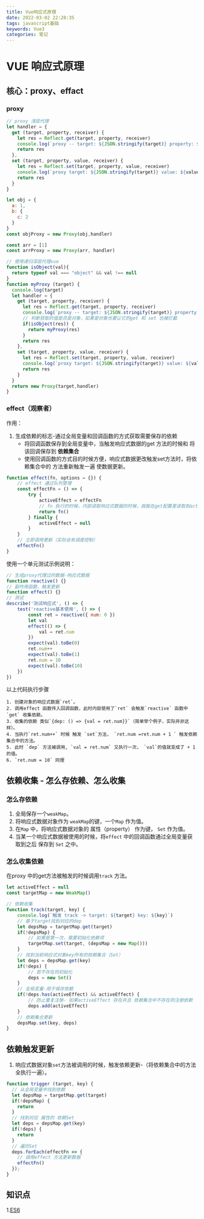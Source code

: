 ```yaml
---
title: Vue响应式原理
date: 2022-03-02 22:28:35
tags: javascript基础
keywords: Vue3
categories: 笔记
---
```

# VUE 响应式原理

##  核心：proxy、effact

### proxy

```javascript
// proxy 浅层代理
let handler = {
  get (target, property, receiver) {
    let res = Reflect.get(target, property, receiver)
    console.log(`proxy -- target: ${JSON.stringify(target)} property: ${property}  get: ${JSON.stringify(res)}`)
    return res
  },
  set (target, property, value, receiver) {
    let res = Reflect.set(target, property, value, receiver)
    console.log(`proxy target: ${JSON.stringify(target)} value: ${value} property: ${property} -- set: ${JSON.stringify(res)}`)
    return res
  }
}

let obj = {
  a: 1,
  b: {
    c: 2
  }
}
const objProxy = new Proxy(obj,handler)

const arr = [1]
const arrProxy = new Proxy(arr, handler)
```

```javascript
// 使用递归深层代理vue
function isObject(val){
  return typeof val === "object" && val !== null
}
function myProxy (target) {
  console.log(target)
  let handler = {
    get (target, property, receiver) {
      let res = Reflect.get(target, property, receiver)
      console.log(`proxy -- target: ${JSON.stringify(target)} property: ${property}  get: ${JSON.stringify(res)}`)
      // 判断获取的值是否是对象，如果是对象也要让它的get 和 set 也被拦截
      if(isObject(res)) {
        return myProxy(res)
      }
      return res
    },
    set (target, property, value, receiver) {
      let res = Reflect.set(target, property, value, receiver)
      console.log(`proxy target: ${JSON.stringify(target)} value: ${value} property: ${property} -- set: ${JSON.stringify(res)}`)
      return res
    }
  }
  return new Proxy(target,handler)
}
```

### effect（观察者）

作用：

1. 生成依赖的标志-通过全局变量和回调函数的方式获取需要保存的依赖
    * 将回调函数保存到全局变量中，当触发响应式数据的get 方法的时候和 将该回调保存到 **依赖集合**
    * 使用回调函数的方式目的时候方便，响应式数据更改触发set方法时，将依赖集合中的 方法重新触发一遍 使数据更新。

```javascript
function effect(fn, options = {}) {
    // effect 通过队列管理
    const effectFn = () => {
        try {
            activeEffect = effectFn
            // fn 执行的时候，内部读取响应式数据的时候，就能在get配置里读取到activeEffect
            return fn()
        } finally {
            activeEffect = null
        }
    }
    // 立即调用更新（实际会有调度控制）
    effectFn()
}
```



使用一个单元测试示例说明：

```javascript
// 生成proxy代理过的数据-响应式数据
function reactive() {}
// 副作用函数，触发更新
function effect() {} 
// 测试
describe('测试响应式', () => {
    test('reactive基本使用', () => {
        const ret = reactive({ num: 0 })
        let val
        effect(() => {
            val = ret.num
        })
        expect(val).toBe(0)
        ret.num++
        expect(val).toBe(1)
        ret.num = 10
        expect(val).toBe(10)
    })
})
```

以上代码执行步骤

	1. 创建对象的响应式数据`ret`。
 	2. 调用effect 函数传入回调函数，此时内部使用了`ret` 会触发`reactive` 函数中 `get` 收集依赖。
 	3. 收集的依赖 类似`{dep: () => {val = ret.num}}`（简单举个例子，实际并非这样）。
 	4. 当执行`ret.num++` 时候 触发 `set`方法， `ret.num =ret.num + 1 ` 触发依赖集合中的方法。
 	5. 此时 `dep` 方法被调用, `val = ret.num` 又执行一次， `val`的值就变成了 + 1 的值。
 	6. `ret.num = 10` 同理

##  依赖收集 - 怎么存依赖、怎么收集

### 怎么存依赖

1. 全局保存一个`weakMap`。
2. 将响应式数据对象作为 `weakMap`的键，一个`Map` 作为值。
3. 在`Map` 中，将响应式数据对象的 属性（property） 作为键， `Set` 作为值。
4. 当某一个响应式数据被使用的时候，将`effect` 中的回调函数通过全局变量获取到之后 保存到 `Set` 之中。

### 怎么收集依赖

在proxy 中的get方法被触发的时候调用`track` 方法。

```javascript
let activeEffect = null
const targetMap = new WeakMap()

// 依赖收集
function track(target, key) {
    console.log(`触发 track -> target: ${target} key: ${key}`)
    // 基于target找到对应的dep
    let depsMap = targetMap.get(target)
    if(!depsMap) {
        // 如果是第一次，需要初始化依赖项
        targetMap.set(target, (depsMap = new Map()))
    }
    // 找到当前响应式对象key所有的依赖集合（Set）
    let deps = depsMap.get(key)
    if(!deps) {
        // 若不存在则初始化
        deps = new Set()
    }
    // 全局变量-用于保存依赖
    if(!deps.has(activeEffect) && activeEffect) {
        // 防止重复注册- 如果activeEffect 存在并且 依赖集合中不存在则注册依赖
        deps.add(activeEffect)
    }
    // 依赖集合更新
    depsMap.set(key, deps)
}
```



## 依赖触发更新

1. 响应式数据对象`set`方法被调用的时候，触发依赖更新-（将依赖集合中的方法全执行一遍）。

```javascript
function trigger (target, key) {
  // 从全局变量中找到依赖
  let depsMap = targetMap.get(target)
  if(!depsMap) {
    return
  }
  // 找到对应 属性的 依赖Set
  let deps = depsMap.get(key)
  if(!deps) {
    return
  }
  // 遍历Set
  deps.forEach(effectFn => {
    // 调用effect 方法更新数据
  	effectFn()
  });
}
```




## 知识点

1.[ES6](https://es6.ruanyifeng.com/#README)

